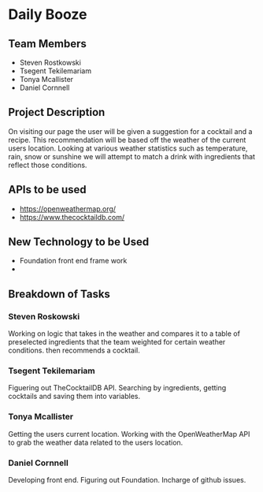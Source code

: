 # Daily Booze

## Team Members
- Steven Rostkowski
- Tsegent Tekilemariam
- Tonya Mcallister
- Daniel Cornnell

## Project Description
On visiting our page the user will be given a suggestion for a cocktail and a recipe. This recommendation will be based off the weather of the current users location. Looking at various weather statistics such as temperature, rain, snow or sunshine we will attempt to match a drink with ingredients that reflect those conditions.

## APIs to be used
- https://openweathermap.org/
- https://www.thecocktaildb.com/

## New Technology to be Used
- Foundation front end frame work
-

## Breakdown of Tasks
### Steven Roskowski
Working on logic that takes in the weather and compares it to a table of preselected ingredients that the team weighted for certain weather conditions. then recommends a cocktail.

### Tsegent Tekilemariam
Figuering out TheCocktailDB API. Searching by ingredients, getting cocktails and saving them into variables.

### Tonya Mcallister
Getting the users current location. Working with the OpenWeatherMap API to grab the weather data related to the users location.

### Daniel Cornnell
Developing front end. Figuring out Foundation. Incharge of github issues.
